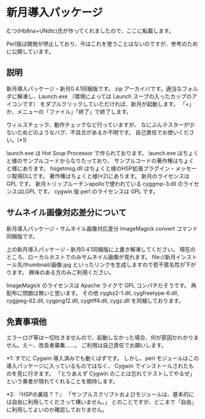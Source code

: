 # 新月導入パッケージ

むつ(Hb8na+UNdtc)氏が作ってくれましたので、ここに転載します。

Perl版は開発が停止しており、今はこれを使うことはないのですが、参考のために公開しています。

## 説明
新月導入パッケージ・新月0.4.1同梱版です。 zip アーカイバです。適当なフォルダに解凍し、Launch.exe （環境によっては Launch スープの入ったカップのアイコンです） をダブルクリックしていただければ、新月が起動します。 「×」か、メニューの「ファイル」「終了」で終了します。

ウィルスチェック、動作チェックなど行っていますが、 なにぶんテスターが少ないためどのようなバグ、不具合があるか不明です。 自己責任でお使いください。(*1)

launch.exe は Hot Soup Processor で作られております。 launch.exe はちょくと様のサンプルコードからなりたっており、 サンプルコードの著作権はちょくと様にあります。 hsgetmsg.dll はちょくと様のHSP拡張プラグイン・メッセージ取得DLLです。 著作権はちょくと様(*2)にあります。 新月のライセンスは GPL です。 新月トリップルーチンapolloで使われている cyggmp-3.dll のライセンスはLGPL です。 cygwin 版 perl のライセンスは GPL です。

## サムネイル画像対応差分について

新月導入パッケージ・サムネイル画像対応差分 ImageMagick convert コマンド同梱版です。

上の新月導入パッケージ・新月0.4.1同梱版に上書き解凍してください。 現在のところ、ローカルホストでのみサムネイル画像が見れます。 file://新月インストール先/thumbnail/画像.jpg といったリンクを生成しますので若干匿名性が下がります。 興味のある方のみご利用ください。

ImageMagick のライセンスは Apache ライクで GPL コンパチだそうです。 再配布に問題は無いと思います。 その他 cygbz2-1.dll, cygfreetype-6.dll, cygjpeg-62.dll, cygpng12.dll, cygtiff4.dll, cygz.dll を同梱しております。

## 免責事項他
エラーログ等は一切吐きませんので、起動しなかった場合、何が原因かわかりません。えー、改良者募集……。
ご利用は自己責任でお願いします。

*1: すでに Cygwin 導入済みでも動くはずです。 しかし、perl モジュールはこの導入パッケージに入っているものではなく、 Cygwin でインストールされたものを見に行きます。 「とりあえず Cygwin のことは忘れてテストしてやるぜ」という勇者が現れてくれることを期待します。

*2: 『HSPの裏技？？』 「サンプルスクリプトおよびモジュールは、基本的には自由に利用してくださって構いません。」 とのことですが、どこまで「自由」に利用してよいのか確認しておりません。
